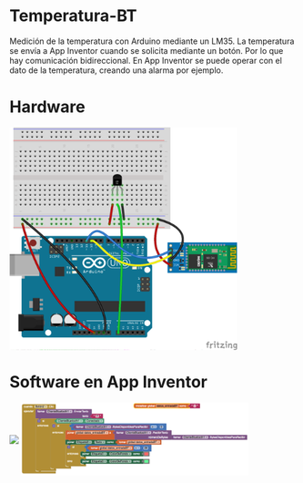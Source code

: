 # Temperatura-BT

Medición de la temperatura con Arduino mediante un LM35. La temperatura se envía a App Inventor cuando se solicita mediante un botón.
Por lo que hay comunicación bidireccional. En App Inventor se puede operar con el dato de la temperatura, creando una alarma por ejemplo.

# Hardware
<img src="Bluetooth-Temp-SS_bb.png" width="400" align="center">

# Software en App Inventor

<img src="DiseñoApp.png" width="400" align="center">
<img src="codigoApp.png" width="400" align="center">
